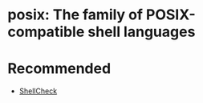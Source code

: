 # posix: The family of POSIX-compatible shell languages

# Recommended

* [ShellCheck](https://hackage.haskell.org/package/ShellCheck)
